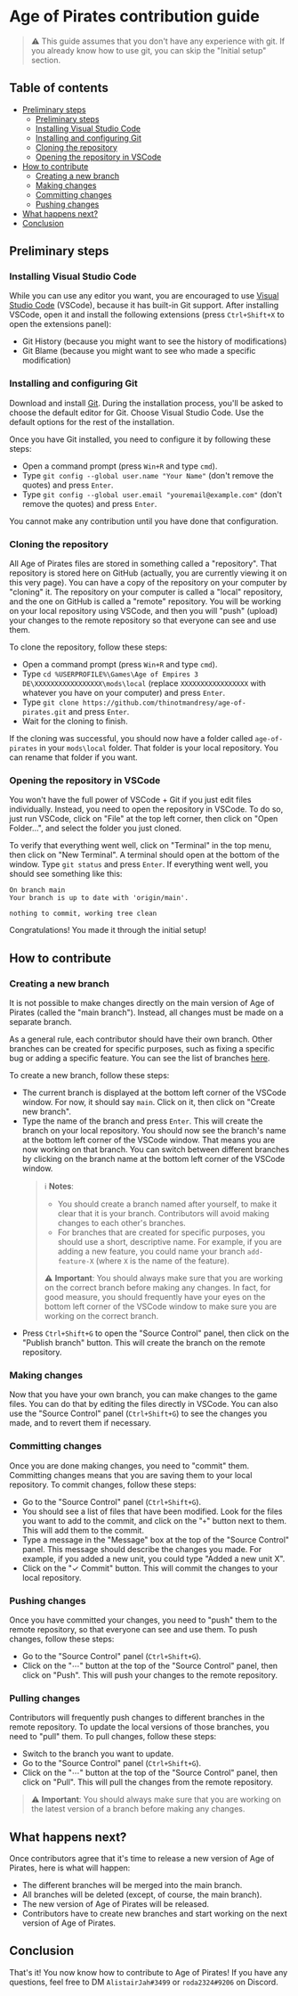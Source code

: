 # Age of Pirates contribution guide

> ⚠️ This guide assumes that you don't have any experience with git. If you already know how to use git, you can skip the "Initial setup" section.

## Table of contents

- [Preliminary steps](#preliminary-steps)
  - [Preliminary steps](#preliminary-steps)
  - [Installing Visual Studio Code](#installing-visual-studio-code)
  - [Installing and configuring Git](#installing-and-configuring-git)
  - [Cloning the repository](#cloning-the-repository)
  - [Opening the repository in VSCode](#opening-the-repository-in-vscode)
- [How to contribute](#how-to-contribute)
  - [Creating a new branch](#creating-a-new-branch)
  - [Making changes](#making-changes)
  - [Committing changes](#committing-changes)
  - [Pushing changes](#pushing-changes)
- [What happens next?](#what-happens-next)
- [Conclusion](#conclusion)

## Preliminary steps

### Installing Visual Studio Code

While you can use any editor you want, you are encouraged to use [Visual Studio Code](https://code.visualstudio.com/) (VSCode), because it has built-in Git support. After installing VSCode, open it and install the following extensions (press `Ctrl+Shift+X` to open the extensions panel):

- Git History (because you might want to see the history of modifications)
- Git Blame (because you might want to see who made a specific modification)

### Installing and configuring Git

Download and install [Git](https://git-scm.com/download/win). During the installation process, you'll be asked to choose the default editor for Git. Choose Visual Studio Code. Use the default options for the rest of the installation.

Once you have Git installed, you need to configure it by following these steps:

- Open a command prompt (press `Win+R` and type `cmd`).
- Type `git config --global user.name "Your Name"` (don't remove the quotes) and press `Enter`.
- Type `git config --global user.email "youremail@example.com"` (don't remove the quotes) and press `Enter`.

You cannot make any contribution until you have done that configuration.

### Cloning the repository

All Age of Pirates files are stored in something called a "repository". That repository is stored here on GitHub (actually, you are currently viewing it on this very page). You can have a copy of the repository on your computer by "cloning" it. The repository on your computer is called a "local" repository, and the one on GitHub is called a "remote" repository. You will be working on your local repository using VSCode, and then you will "push" (upload) your changes to the remote repository so that everyone can see and use them.

To clone the repository, follow these steps:

- Open a command prompt (press `Win+R` and type `cmd`).
- Type `cd %USERPROFILE%\Games\Age of Empires 3 DE\XXXXXXXXXXXXXXXXX\mods\local` (replace `XXXXXXXXXXXXXXXXX` with whatever you have on your computer) and press `Enter`.
- Type `git clone https://github.com/thinotmandresy/age-of-pirates.git` and press `Enter`.
- Wait for the cloning to finish.

If the cloning was successful, you should now have a folder called `age-of-pirates` in your `mods\local` folder. That folder is your local repository. You can rename that folder if you want.

### Opening the repository in VSCode

You won't have the full power of VSCode + Git if you just edit files individually. Instead, you need to open the repository in VSCode. To do so, just run VSCode, click on "File" at the top left corner, then click on "Open Folder...", and select the folder you just cloned.

To verify that everything went well, click on "Terminal" in the top menu, then click on "New Terminal". A terminal should open at the bottom of the window. Type `git status` and press `Enter`. If everything went well, you should see something like this:

```text
On branch main
Your branch is up to date with 'origin/main'.

nothing to commit, working tree clean
```

Congratulations! You made it through the initial setup!

## How to contribute

### Creating a new branch

It is not possible to make changes directly on the main version of Age of Pirates (called the "main branch"). Instead, all changes must be made on a separate branch.

As a general rule, each contributor should have their own branch. Other branches can be created for specific purposes, such as fixing a specific bug or adding a specific feature. You can see the list of branches [here](https://github.com/thinotmandresy/age-of-pirates/branches).

To create a new branch, follow these steps:

- The current branch is displayed at the bottom left corner of the VSCode window. For now, it should say `main`. Click on it, then click on "Create new branch".
- Type the name of the branch and press `Enter`. This will create the branch on your local repository.
  You should now see the branch's name at the bottom left corner of the VSCode window. That means you are now working on that branch. You can switch between different branches by clicking on the branch name at the bottom left corner of the VSCode window.
  > ℹ️ **Notes**:
  >
  > - You should create a branch named after yourself, to make it clear that it is your branch. Contributors will avoid making changes to each other's branches.
  > - For branches that are created for specific purposes, you should use a short, descriptive name. For example, if you are adding a new feature, you could name your branch `add-feature-X` (where `X` is the name of the feature).
  >
  > ⚠️ **Important**: You should always make sure that you are working on the correct branch before making any changes. In fact, for good measure, you should frequently have your eyes on the bottom left corner of the VSCode window to make sure you are working on the correct branch.
- Press `Ctrl+Shift+G` to open the "Source Control" panel, then click on the "Publish branch" button. This will create the branch on the remote repository.

### Making changes

Now that you have your own branch, you can make changes to the game files. You can do that by editing the files directly in VSCode. You can also use the "Source Control" panel (`Ctrl+Shift+G`) to see the changes you made, and to revert them if necessary.

### Committing changes

Once you are done making changes, you need to "commit" them. Committing changes means that you are saving them to your local repository. To commit changes, follow these steps:

- Go to the "Source Control" panel (`Ctrl+Shift+G`).
- You should see a list of files that have been modified. Look for the files you want to add to the commit, and click on the "`+`" button next to them. This will add them to the commit.
- Type a message in the "Message" box at the top of the "Source Control" panel. This message should describe the changes you made. For example, if you added a new unit, you could type "Added a new unit X".
- Click on the "✓ Commit" button. This will commit the changes to your local repository.

### Pushing changes

Once you have committed your changes, you need to "push" them to the remote repository, so that everyone can see and use them. To push changes, follow these steps:

- Go to the "Source Control" panel (`Ctrl+Shift+G`).
- Click on the "⋯" button at the top of the "Source Control" panel, then click on "Push". This will push your changes to the remote repository.

### Pulling changes

Contributors will frequently push changes to different branches in the remote repository. To update the local versions of those branches, you need to "pull" them. To pull changes, follow these steps:

- Switch to the branch you want to update.
- Go to the "Source Control" panel (`Ctrl+Shift+G`).
- Click on the "⋯" button at the top of the "Source Control" panel, then click on "Pull". This will pull the changes from the remote repository.

> ⚠️ **Important**: You should always make sure that you are working on the latest version of a branch before making any changes.

## What happens next?

Once contributors agree that it's time to release a new version of Age of Pirates, here is what will happen:

- The different branches will be merged into the main branch.
- All branches will be deleted (except, of course, the main branch).
- The new version of Age of Pirates will be released.
- Contributors have to create new branches and start working on the next version of Age of Pirates.

## Conclusion

That's it! You now know how to contribute to Age of Pirates! If you have any questions, feel free to DM `AlistairJah#3499` or `roda2324#9206` on Discord.
